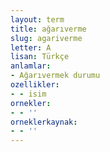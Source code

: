 ```yaml
---
layout: term
title: ağarıverme
slug: agariverme
letter: A
lisan: Türkçe
anlamlar:
- Ağarıvermek durumu
ozellikler:
- - isim
ornekler:
- - ''
orneklerkaynak:
- - ''
---
```

